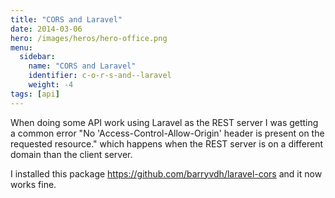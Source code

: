 ```yaml
---
title: "CORS and Laravel"
date: 2014-03-06
hero: /images/heros/hero-office.png
menu:
  sidebar:
    name: "CORS and Laravel"
    identifier: c-o-r-s-and--laravel
    weight: -4
tags: [api]
---
```


<p>When doing some API work using Laravel as the REST server I was getting a common error &quot;No &#39;Access-Control-Allow-Origin&#39; header is present on the requested resource.&quot; which happens when the REST server is on a different domain than the client server.</p>

<p>I installed this package&nbsp;<a href="https://github.com/barryvdh/laravel-cors" target="_blank">https://github.com/barryvdh/laravel-cors</a>&nbsp;and it now works fine.</p>

